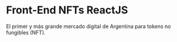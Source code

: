 # Front-End NFTs ReactJS
 El primer y más grande mercado digital de Argentina para tokens no fungibles (NFT).
